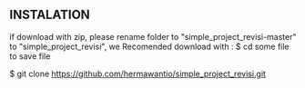 ## INSTALATION

if download with zip, please rename folder to "simple_project_revisi-master" to "simple_project_revisi", we Recomended download with :
$ cd some file to save file

$ git clone https://github.com/hermawantio/simple_project_revisi.git

